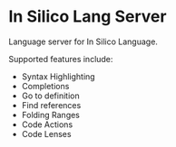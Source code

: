 # In Silico Lang Server
Language server for In Silico Language.

Supported features include:
- Syntax Highlighting
- Completions
- Go to definition
- Find references
- Folding Ranges
- Code Actions
- Code Lenses
